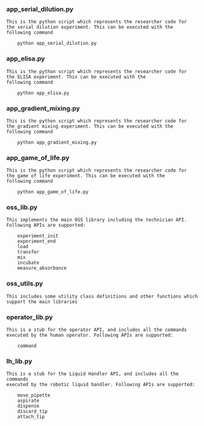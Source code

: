 ### app_serial_dilution.py
    This is the python script which represents the researcher code for
    the serial dilution experiment. This can be executed with the 
    following command

        python app_serial_dilution.py

### app_elisa.py
    This is the python script which represents the researcher code for
    the ELISA experiment. This can be executed with the 
    following command

        python app_elisa.py

### app_gradient_mixing.py
    This is the python script which represents the researcher code for
    the gradient mixing experiment. This can be executed with the 
    following command

        python app_gradient_mixing.py

### app_game_of_life.py
    This is the python script which represents the researcher code for
    the game of life experiment. This can be executed with the 
    following command

        python app_game_of_life.py

### oss_lib.py
    This implements the main OSS library including the technician API. 
    Following APIs are supported:
    
        experiment_init
        experiment_end
        load
        transfer
        mix
        incubate
        measure_absorbance


### oss_utils.py
    This includes some utility class definitions and other functions which 
    support the main libraries


### operator_lib.py
    This is a stub for the operator API, and includes all the commands
    executed by the human operator. Following APIs are supported:
    
        command

### lh_lib.py
    This is a stub for the Liquid Handler API, and includes all the commands 
    executed by the robotic liquid handler. Following APIs are supported:
    
        move_pipette
        aspirate
        dispense
        discard_tip
        attach_tip

